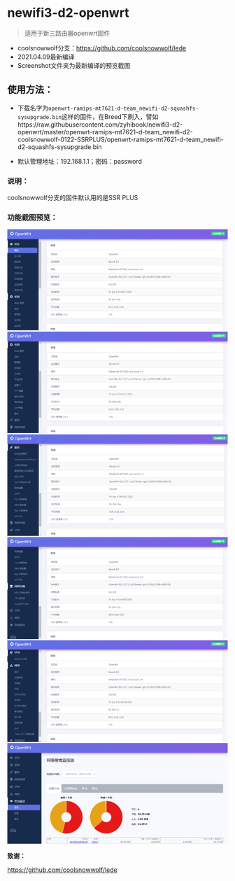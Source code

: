 # newifi3-d2-openwrt

> 适用于新三路由器openwrt固件
>

 - coolsnowwolf分支：https://github.com/coolsnowwolf/lede
 - 2021.04.09最新编译
 - Screenshot文件夹为最新编译的预览截图

## 使用方法：

 - 下载名字为`openwrt-ramips-mt7621-d-team_newifi-d2-squashfs-sysupgrade.bin`这样的固件，在Breed下刷入，譬如https://raw.githubusercontent.com/zyhibook/newifi3-d2-openwrt/master/openwrt-ramips-mt7621-d-team_newifi-d2-coolsnowwolf-0122-SSRPLUS/openwrt-ramips-mt7621-d-team_newifi-d2-squashfs-sysupgrade.bin

 - 默认管理地址：192.168.1.1；密码：password

### 说明：

coolsnowwolf分支的固件默认用的是SSR PLUS

### 功能截图预览：

![](/Screenshot/2021-04-09_144119.png)
![](/Screenshot/2021-04-09_144159.png)
![](/Screenshot/2021-04-09_144229.png)
![](/Screenshot/2021-04-09_144249.png)
![](/Screenshot/2021-04-09_144318.png)
![](/Screenshot/2021-04-09_144347.png)

 **致谢：**

https://github.com/coolsnowwolf/lede

